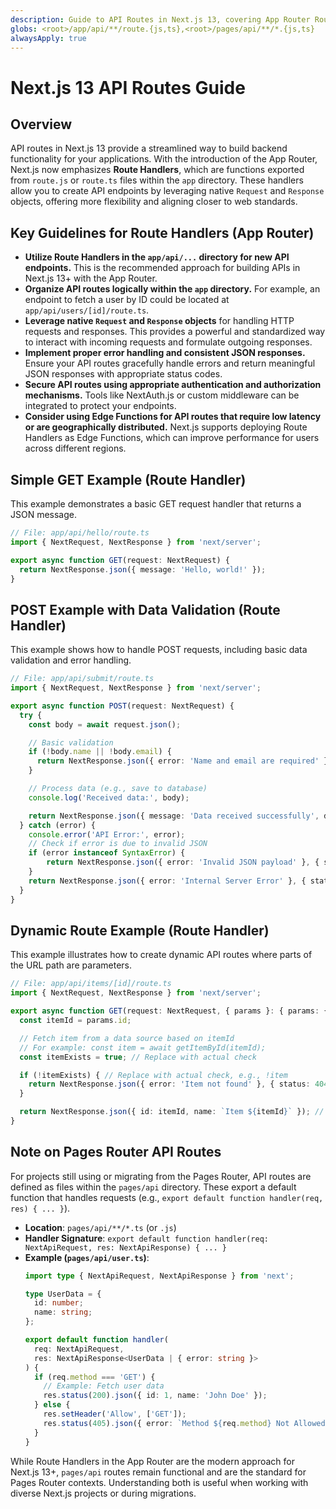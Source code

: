 ```yaml
---
description: Guide to API Routes in Next.js 13, covering App Router Route Handlers and Pages Router API Routes.
globs: <root>/app/api/**/route.{js,ts},<root>/pages/api/**/*.{js,ts}
alwaysApply: true
---
```


# Next.js 13 API Routes Guide

## Overview

API routes in Next.js 13 provide a streamlined way to build backend functionality for your applications. With the introduction of the App Router, Next.js now emphasizes **Route Handlers**, which are functions exported from `route.js` or `route.ts` files within the `app` directory. These handlers allow you to create API endpoints by leveraging native `Request` and `Response` objects, offering more flexibility and aligning closer to web standards.

## Key Guidelines for Route Handlers (App Router)

-   **Utilize Route Handlers in the `app/api/...` directory for new API endpoints.** This is the recommended approach for building APIs in Next.js 13+ with the App Router.
-   **Organize API routes logically within the `app` directory.** For example, an endpoint to fetch a user by ID could be located at `app/api/users/[id]/route.ts`.
-   **Leverage native `Request` and `Response` objects** for handling HTTP requests and responses. This provides a powerful and standardized way to interact with incoming requests and formulate outgoing responses.
-   **Implement proper error handling and consistent JSON responses.** Ensure your API routes gracefully handle errors and return meaningful JSON responses with appropriate status codes.
-   **Secure API routes using appropriate authentication and authorization mechanisms.** Tools like NextAuth.js or custom middleware can be integrated to protect your endpoints.
-   **Consider using Edge Functions for API routes that require low latency or are geographically distributed.** Next.js supports deploying Route Handlers as Edge Functions, which can improve performance for users across different regions.

## Simple GET Example (Route Handler)

This example demonstrates a basic GET request handler that returns a JSON message.

```typescript
// File: app/api/hello/route.ts
import { NextRequest, NextResponse } from 'next/server';

export async function GET(request: NextRequest) {
  return NextResponse.json({ message: 'Hello, world!' });
}
```

## POST Example with Data Validation (Route Handler)

This example shows how to handle POST requests, including basic data validation and error handling.

```typescript
// File: app/api/submit/route.ts
import { NextRequest, NextResponse } from 'next/server';

export async function POST(request: NextRequest) {
  try {
    const body = await request.json();

    // Basic validation
    if (!body.name || !body.email) {
      return NextResponse.json({ error: 'Name and email are required' }, { status: 400 });
    }

    // Process data (e.g., save to database)
    console.log('Received data:', body);

    return NextResponse.json({ message: 'Data received successfully', data: body }, { status: 201 });
  } catch (error) {
    console.error('API Error:', error);
    // Check if error is due to invalid JSON
    if (error instanceof SyntaxError) {
        return NextResponse.json({ error: 'Invalid JSON payload' }, { status: 400 });
    }
    return NextResponse.json({ error: 'Internal Server Error' }, { status: 500 });
  }
}
```

## Dynamic Route Example (Route Handler)

This example illustrates how to create dynamic API routes where parts of the URL path are parameters.

```typescript
// File: app/api/items/[id]/route.ts
import { NextRequest, NextResponse } from 'next/server';

export async function GET(request: NextRequest, { params }: { params: { id: string } }) {
  const itemId = params.id;

  // Fetch item from a data source based on itemId
  // For example: const item = await getItemById(itemId);
  const itemExists = true; // Replace with actual check

  if (!itemExists) { // Replace with actual check, e.g., !item
    return NextResponse.json({ error: 'Item not found' }, { status: 404 });
  }

  return NextResponse.json({ id: itemId, name: `Item ${itemId}` }); // Replace with actual item data
}
```

## Note on Pages Router API Routes

For projects still using or migrating from the Pages Router, API routes are defined as files within the `pages/api` directory. These export a default function that handles requests (e.g., `export default function handler(req, res) { ... }`).

-   **Location**: `pages/api/**/*.ts` (or `.js`)
-   **Handler Signature**: `export default function handler(req: NextApiRequest, res: NextApiResponse) { ... }`
-   **Example (`pages/api/user.ts`)**:
    ```typescript
    import type { NextApiRequest, NextApiResponse } from 'next';

    type UserData = {
      id: number;
      name: string;
    };

    export default function handler(
      req: NextApiRequest,
      res: NextApiResponse<UserData | { error: string }>
    ) {
      if (req.method === 'GET') {
        // Example: Fetch user data
        res.status(200).json({ id: 1, name: 'John Doe' });
      } else {
        res.setHeader('Allow', ['GET']);
        res.status(405).json({ error: `Method ${req.method} Not Allowed` });
      }
    }
    ```

While Route Handlers in the App Router are the modern approach for Next.js 13+, `pages/api` routes remain functional and are the standard for Pages Router contexts. Understanding both is useful when working with diverse Next.js projects or during migrations.
```
